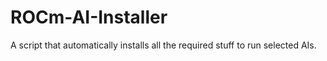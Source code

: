 # ROCm-AI-Installer
A script that automatically installs all the required stuff to run selected AIs.
